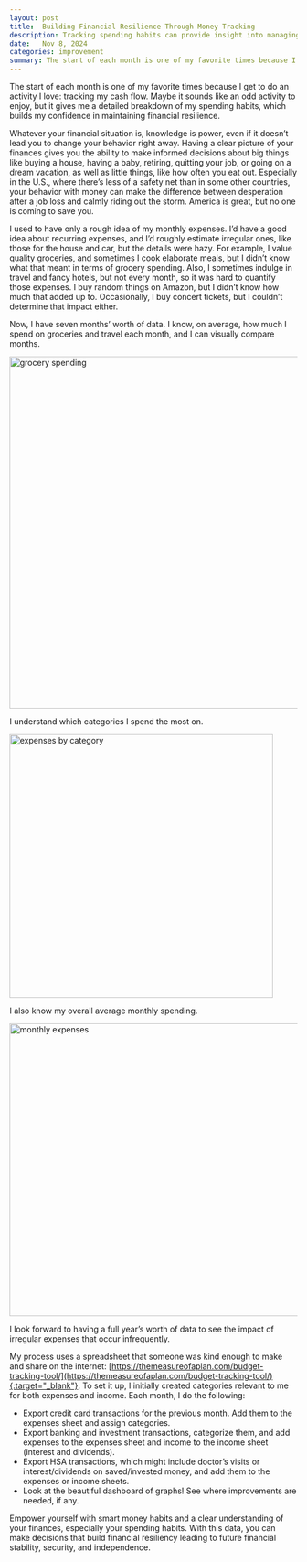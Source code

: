 ```yaml
---
layout: post
title:  Building Financial Resilience Through Money Tracking
description: Tracking spending habits can provide insight into managing expenses and building financial resilience. My process for tracking cash flow.
date:   Nov 8, 2024
categories: improvement
summary: The start of each month is one of my favorite times because I get to do an activity I love, tracking my cash flow. Maybe it sounds like an odd activity to enjoy, but it gives me a detailed breakdown of my spending habits, which builds my confidence in maintaining financial resilience...
---
```


The start of each month is one of my favorite times because I get to do an activity I love: tracking my cash flow. Maybe it sounds like an odd activity to enjoy, but it gives me a detailed breakdown of my spending habits, which builds my confidence in maintaining financial resilience.

Whatever your financial situation is, knowledge is power, even if it doesn’t lead you to change your behavior right away. Having a clear picture of your finances gives you the ability to make informed decisions about big things like buying a house, having a baby, retiring, quitting your job, or going on a dream vacation, as well as little things, like how often you eat out. Especially in the U.S., where there’s less of a safety net than in some other countries, your behavior with money can make the difference between desperation after a job loss and calmly riding out the storm. America is great, but no one is coming to save you. 

I used to have only a rough idea of my monthly expenses. I’d have a good idea about recurring expenses, and I’d roughly estimate irregular ones, like those for the house and car, but the details were hazy. For example, I value quality groceries, and sometimes I cook elaborate meals, but I didn’t know what that meant in terms of grocery spending. Also, I sometimes indulge in travel and fancy hotels, but not every month, so it was hard to quantify those expenses. I buy random things on Amazon,  but I didn’t know how much that added up to. Occasionally, I buy concert tickets, but I couldn’t determine that impact either.
 
Now, I have seven months’ worth of data. I know, on average, how much I spend on groceries and travel each month, and I can visually compare months.
<div class="image-styled mb-5"><img src="/images/grocery_spending.jpg" alt="grocery spending" width="616"/></div>

I understand which categories I spend the most on. 
<div class="image-styled mb-5"><img src="/images/expenses_by_category.jpg" alt="expenses by category" width="461"/></div>

I also know my overall average monthly spending.
<div class="image-styled mb-5"><img src="/images/monthly_expenses.jpg" alt="monthly expenses" width="512"/></div>

 I look forward to having a full year’s worth of data to see the impact of irregular expenses that occur infrequently.

My process uses a spreadsheet that someone was kind enough to make and share on the internet: [https://themeasureofaplan.com/budget-tracking-tool/](https://themeasureofaplan.com/budget-tracking-tool/){:target="_blank"}. To set it up, I initially created categories relevant to me for both expenses and income. Each month, I do the following: 

- Export credit card transactions for the previous month. Add them to the expenses sheet and assign categories.
- Export banking and investment transactions, categorize them, and add expenses to the expenses sheet and income to the income sheet (interest and dividends).
- Export HSA transactions, which might include doctor’s visits or interest/dividends on saved/invested money, and add them to the expenses or income sheets.
- Look at the beautiful dashboard of graphs! See where improvements are needed, if any.

Empower yourself with smart money habits and a clear understanding of your finances, especially your spending habits. With this data, you can make decisions that build financial resiliency leading to future financial stability, security, and independence.
